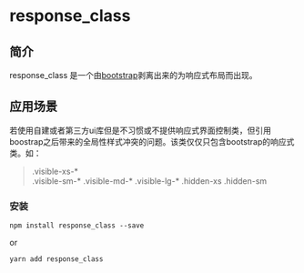 # response_class

## 简介
response_class 是一个由[bootstrap](https://github.com/twbs/bootstrap)剥离出来的为响应式布局而出现。

## 应用场景
若使用自建或者第三方ui库但是不习惯或不提供响应式界面控制类，但引用boostrap之后带来的全局性样式冲突的问题。该类仅仅只包含bootstrap的响应式类。如：

> .visible-xs-*  
.visible-sm-*
.visible-md-*
.visible-lg-*
.hidden-xs
.hidden-sm

### 安装

```shell
npm install response_class --save
```
or
```shell
yarn add response_class
```


